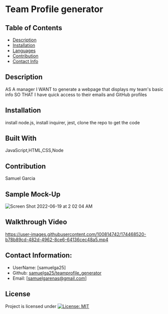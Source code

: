 # Team Profile generator

  ## Table of Contents
  - [Description](#description)
  - [Installation](#installation)
  - [Languages](#languages)
  - [Contribution](#contribution)
  - [Contact Info](#contact-info)

  ## Description
  AS A manager I WANT to generate a webpage that displays my team's basic info SO THAT I have quick access to their emails and GitHub profiles
  ## Installation
  install node.js, install inquirer, jest, clone the repo to get the code
  ## Built With
  JavaScript,HTML,CSS,Node
  ## Contribution 
  Samuel Garcia

  ## Sample Mock-Up
  ![Screen Shot 2022-06-19 at 2 02 04 AM](https://user-images.githubusercontent.com/100814742/174468015-8f8bd479-3ce3-4cfd-8cb9-6ef9f2a8a13a.png)

  ## Walkthrough Video
  https://user-images.githubusercontent.com/100814742/174468520-b78b89cd-482d-4962-8ce6-64136cec48a5.mp4






  ## Contact Information:
  - UserName: [samuelga25]
  - Github: [samuelga25/teamprofile_generator](https://github.com/samuelga25/teamprofile_generator)
  - Email: [samuelgarenas@gmail.com]

  ## License
  Project is licensed under
  [![License: MIT](https://img.shields.io/badge/License-MIT-yellow.svg)](https://opensource.org/licenses/MIT)

